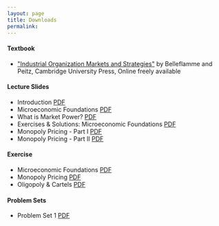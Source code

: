 ```yaml
---
layout: page
title: Downloads
permalink: 
---
```


#### Textbook

- ["Industrial Organization Markets and Strategies"](https://www.cambridge.org/highereducation/books/industrial-organization/69870638F433E49AA6B20D24E3C9453E#contents)  by Belleflamme and Peitz, Cambridge University Press, Online freely available


#### Lecture Slides

- Introduction [PDF](https://drive.google.com/uc?export=download&id=1RvYu0ra1g1AdbY-7JU7b7aySffiJI043)
- Microeconomic Foundations [PDF](https://drive.google.com/uc?export=download&id=1oXqYbEXJPjAA9bTtMCHroRIZ_6WcQ-7T)
- What is Market Power? [PDF](https://drive.google.com/uc?export=download&id=1nzcTWumzy6lSqPJqbMiiiixCQCpjWdl9)
- Exercises & Solutions: Microeconomic Foundations [PDF](https://drive.google.com/uc?export=download&id=1te_hUlCU3LxRIeUQ1gBULrF9y2UVd1mc)
- Monopoly Pricing - Part I [PDF](https://drive.google.com/uc?export=download&id=1lz0arnrdjyPgNB9dsqSneRjKB1VGy4VL) 
- Monopoly Pricing - Part II [PDF]()


#### Exercise
- Microeconomic Foundations [PDF](https://drive.google.com/uc?export=download&id=1te_hUlCU3LxRIeUQ1gBULrF9y2UVd1mc)
- Monopoly Pricing [PDF](https://drive.google.com/uc?export=download&id=1teYrPqMMTB_fvxWQr_9j_E2DR9QAEB8P)
- Oligopoly & Cartels [PDF]()



#### Problem Sets

- Problem Set 1 [PDF](https://drive.google.com/uc?export=download&id=1SeTSwED0jVzKSH0eYwg3exo7-8QiJ84H)